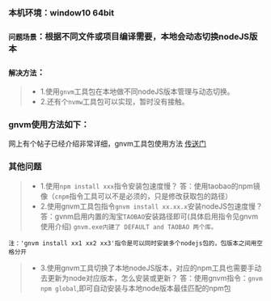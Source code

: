 <!--
 * @Descripttion: 
 * @version: 
 * @Author: wenq
 * @Date: 2020-02-12 14:23:38
 * @LastEditors  : wenq
 * @LastEditTime : 2020-02-14 09:30:08
 -->
### 本机环境：window10 64bit

### `问题场景`：根据不同文件或项目编译需要，本地会动态切换nodeJS版本
### `解决方法`：
>* 1.使用`gnvm`工具包在本地做不同nodeJS版本管理与动态切换。
>* 2.还有个`nvmw`工具包可以实现，暂时没有接触。

### gnvm使用方法如下：
网上有个帖子已经介绍非常详细，gnvm工具包使用方法 [传送门](https://www.cnblogs.com/zycb/p/10912736.html)

### 其他问题
>* 1.使用`npm install xxx`指令安装包速度慢？ 
答：使用taobao的npm镜像（`cnpm`指令工具可以不是必须的，只是修改获取包的路径）
>* 2.使用gnvm工具包指令`gnvm install xx.xx.x`安装nodeJS包速度慢？
答：gvnm启用内置的淘宝`TAOBAO`安装路径即可(具体启用指令见gnvm使用介绍)
`gnvm.exe内建了 DEFAULT and TAOBAO 两个库。`
```
注：'gnvm install xx1 xx2 xx3'指令是可以同时安装多个nodejs包的，包版本之间用空格分开
```
>* 3.使用gnvm工具切换了本地nodeJS版本，对应的npm工具也需要手动去更新为node对应版本，怎么安装或更新？
答：使用gnvm指令：`gnvm npm global`,即可自动安装与本地node版本最佳匹配的npm包
